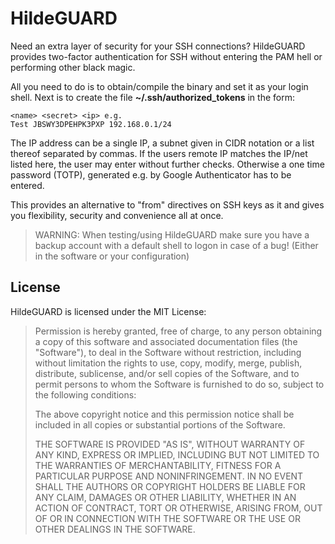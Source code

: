 # HildeGUARD

Need an extra layer of security for your SSH connections? HildeGUARD provides two-factor authentication for SSH without entering the PAM hell or performing other black magic.

All you need to do is to obtain/compile the binary and set it as your login shell. Next is to create the file **~/.ssh/authorized_tokens** in the form:

```
<name> <secret> <ip> e.g.
Test JBSWY3DPEHPK3PXP 192.168.0.1/24
```

The IP address can be a single IP, a subnet given in CIDR notation or a list thereof separated by commas. If the users remote IP matches the IP/net listed here, the user may enter without further checks. Otherwise a one time password (TOTP), generated e.g. by Google Authenticator has to be entered.

This provides an alternative to "from" directives on SSH keys as it and gives you flexibility, security and convenience all at once.

> WARNING: When testing/using HildeGUARD make sure you have a backup account with a default shell to logon in case of a bug! 
> (Either in the software or your configuration)

## License

HildeGUARD is licensed under the MIT License:

> Permission is hereby granted, free of charge, to any person obtaining a copy
> of this software and associated documentation files (the "Software"), to deal
> in the Software without restriction, including without limitation the rights
> to use, copy, modify, merge, publish, distribute, sublicense, and/or sell
> copies of the Software, and to permit persons to whom the Software is
> furnished to do so, subject to the following conditions:
> 
> The above copyright notice and this permission notice shall be included in
> all copies or substantial portions of the Software.
> 
> THE SOFTWARE IS PROVIDED "AS IS", WITHOUT WARRANTY OF ANY KIND, EXPRESS OR
> IMPLIED, INCLUDING BUT NOT LIMITED TO THE WARRANTIES OF MERCHANTABILITY,
> FITNESS FOR A PARTICULAR PURPOSE AND NONINFRINGEMENT. IN NO EVENT SHALL THE
> AUTHORS OR COPYRIGHT HOLDERS BE LIABLE FOR ANY CLAIM, DAMAGES OR OTHER
> LIABILITY, WHETHER IN AN ACTION OF CONTRACT, TORT OR OTHERWISE, ARISING FROM,
> OUT OF OR IN CONNECTION WITH THE SOFTWARE OR THE USE OR OTHER DEALINGS IN
> THE SOFTWARE.
